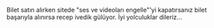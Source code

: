 Bilet satın alırken sitede "ses ve videoları engelle"'yi kapatırsanız bilet başarıyla alınırsa recep ivedik gülüyor.
İyi yolculuklar dileriz...
